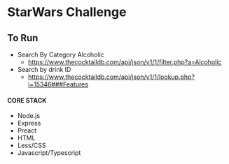 # StarWars Challenge

## To Run
+ Search By Category Alcoholic
    + https://www.thecocktaildb.com/api/json/v1/1/filter.php?a=Alcoholic
+ Search by drink ID
    + https://www.thecocktaildb.com/api/json/v1/1/lookup.php?i=15346###Features

#### CORE STACK
+ Node.js
+ Express
+ Preact
+ HTML
+ Less/CSS
+ Javascript/Typescript
